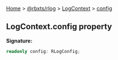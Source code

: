 [Home](./index.md) &gt; [@rbxts/rlog](./rlog.md) &gt; [LogContext](./rlog.logcontext.md) &gt;
[config](./rlog.logcontext.config.md)

## LogContext.config property

**Signature:**

```typescript
readonly config: RLogConfig;
```
